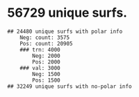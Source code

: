 # 56729 unique surfs.
    ## 24480 unique surfs with polar info 
        Neg: count: 3575
        Pos: count: 20905
        ### trn: 4000
            Neg: 2000
            Pos: 2000
        ### val: 3000
            Neg: 1500
            Pos: 1500
    ## 32249 unique surfs with no-polar info 
            
